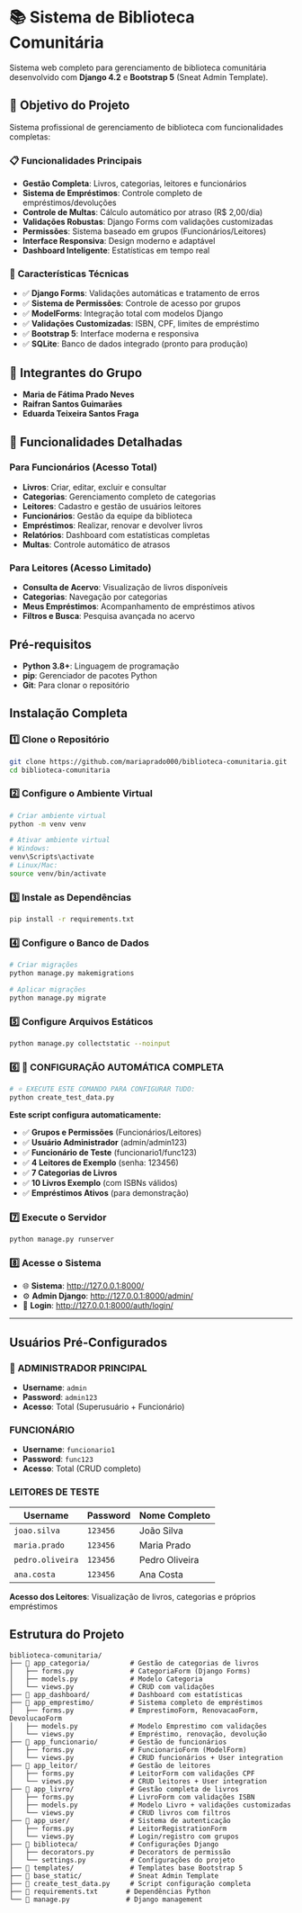 # 📚 Sistema de Biblioteca Comunitária

Sistema web completo para gerenciamento de biblioteca comunitária desenvolvido com **Django 4.2** e **Bootstrap 5** (Sneat Admin Template).

## 🎯 Objetivo do Projeto

Sistema profissional de gerenciamento de biblioteca com funcionalidades completas:

### 📋 **Funcionalidades Principais**
- **Gestão Completa**: Livros, categorias, leitores e funcionários
- **Sistema de Empréstimos**: Controle completo de empréstimos/devoluções
- **Controle de Multas**: Cálculo automático por atraso (R$ 2,00/dia)
- **Validações Robustas**: Django Forms com validações customizadas
- **Permissões**: Sistema baseado em grupos (Funcionários/Leitores)
- **Interface Responsiva**: Design moderno e adaptável
- **Dashboard Inteligente**: Estatísticas em tempo real

### 🔧 **Características Técnicas**
- ✅ **Django Forms**: Validações automáticas e tratamento de erros
- ✅ **Sistema de Permissões**: Controle de acesso por grupos
- ✅ **ModelForms**: Integração total com modelos Django  
- ✅ **Validações Customizadas**: ISBN, CPF, limites de empréstimo
- ✅ **Bootstrap 5**: Interface moderna e responsiva
- ✅ **SQLite**: Banco de dados integrado (pronto para produção)

## 👥 Integrantes do Grupo

- **Maria de Fátima Prado Neves** 
- **Raifran Santos Guimarães** 
- **Eduarda Teixeira Santos Fraga**

## 🚀 Funcionalidades Detalhadas

### **Para Funcionários (Acesso Total)**
- **Livros**: Criar, editar, excluir e consultar
- **Categorias**: Gerenciamento completo de categorias
- **Leitores**: Cadastro e gestão de usuários leitores
- **Funcionários**: Gestão da equipe da biblioteca
- **Empréstimos**: Realizar, renovar e devolver livros
- **Relatórios**: Dashboard com estatísticas completas
- **Multas**: Controle automático de atrasos

### **Para Leitores (Acesso Limitado)**
- **Consulta de Acervo**: Visualização de livros disponíveis
- **Categorias**: Navegação por categorias
- **Meus Empréstimos**: Acompanhamento de empréstimos ativos
- **Filtros e Busca**: Pesquisa avançada no acervo

## Pré-requisitos

- **Python 3.8+**: Linguagem de programação
- **pip**: Gerenciador de pacotes Python
- **Git**: Para clonar o repositório

## Instalação Completa

### 1️⃣ **Clone o Repositório**
```bash
git clone https://github.com/mariaprado000/biblioteca-comunitaria.git
cd biblioteca-comunitaria
```

### 2️⃣ **Configure o Ambiente Virtual**
```bash
# Criar ambiente virtual
python -m venv venv

# Ativar ambiente virtual
# Windows:
venv\Scripts\activate
# Linux/Mac:
source venv/bin/activate
```

### 3️⃣ **Instale as Dependências**
```bash
pip install -r requirements.txt
```

### 4️⃣ **Configure o Banco de Dados**
```bash
# Criar migrações
python manage.py makemigrations

# Aplicar migrações  
python manage.py migrate
```

### 5️⃣ **Configure Arquivos Estáticos**
```bash
python manage.py collectstatic --noinput
```

### 6️⃣ **🎯 CONFIGURAÇÃO AUTOMÁTICA COMPLETA**
```bash
# ⭐ EXECUTE ESTE COMANDO PARA CONFIGURAR TUDO:
python create_test_data.py
```

**Este script configura automaticamente:**
- ✅ **Grupos e Permissões** (Funcionários/Leitores)
- ✅ **Usuário Administrador** (admin/admin123)  
- ✅ **Funcionário de Teste** (funcionario1/func123)
- ✅ **4 Leitores de Exemplo** (senha: 123456)
- ✅ **7 Categorias de Livros**
- ✅ **10 Livros Exemplo** (com ISBNs válidos)
- ✅ **Empréstimos Ativos** (para demonstração)

### 7️⃣ **Execute o Servidor**
```bash
python manage.py runserver
```

### 8️⃣ **Acesse o Sistema**
- 🌐 **Sistema**: http://127.0.0.1:8000/
- ⚙️ **Admin Django**: http://127.0.0.1:8000/admin/
- 🔐 **Login**: http://127.0.0.1:8000/auth/login/

---

## Usuários Pré-Configurados

### 👑 **ADMINISTRADOR PRINCIPAL**
- **Username**: `admin`
- **Password**: `admin123`  
- **Acesso**: Total (Superusuário + Funcionário)

### **FUNCIONÁRIO**
- **Username**: `funcionario1`
- **Password**: `func123`
- **Acesso**: Total (CRUD completo)

### **LEITORES DE TESTE**
| Username | Password | Nome Completo |
|----------|----------|---------------|
| `joao.silva` | `123456` | João Silva |
| `maria.prado` | `123456` | Maria Prado |
| `pedro.oliveira` | `123456` | Pedro Oliveira |
| `ana.costa` | `123456` | Ana Costa |

**Acesso dos Leitores**: Visualização de livros, categorias e próprios empréstimos

## Estrutura do Projeto

```
biblioteca-comunitaria/
├── 📁 app_categoria/          # Gestão de categorias de livros
│   ├── forms.py              # CategoriaForm (Django Forms)
│   ├── models.py             # Modelo Categoria
│   └── views.py              # CRUD com validações
├── 📁 app_dashboard/          # Dashboard com estatísticas
├── 📁 app_emprestimo/         # Sistema completo de empréstimos
│   ├── forms.py              # EmprestimoForm, RenovacaoForm, DevolucaoForm
│   ├── models.py             # Modelo Emprestimo com validações
│   └── views.py              # Empréstimo, renovação, devolução
├── 📁 app_funcionario/        # Gestão de funcionários
│   ├── forms.py              # FuncionarioForm (ModelForm)
│   └── views.py              # CRUD funcionários + User integration
├── 📁 app_leitor/             # Gestão de leitores  
│   ├── forms.py              # LeitorForm com validações CPF
│   └── views.py              # CRUD leitores + User integration
├── 📁 app_livro/              # Gestão completa de livros
│   ├── forms.py              # LivroForm com validações ISBN
│   ├── models.py             # Modelo Livro + validações customizadas
│   └── views.py              # CRUD livros com filtros
├── 📁 app_user/               # Sistema de autenticação
│   ├── forms.py              # LeitorRegistrationForm
│   └── views.py              # Login/registro com grupos
├── 📁 biblioteca/             # Configurações Django
│   ├── decorators.py         # Decorators de permissão
│   └── settings.py           # Configurações do projeto
├── 📁 templates/              # Templates base Bootstrap 5
├── 📁 base_static/            # Sneat Admin Template
├── 📄 create_test_data.py     # Script configuração completa
├── 📄 requirements.txt       # Dependências Python
└── 📄 manage.py              # Django management
```